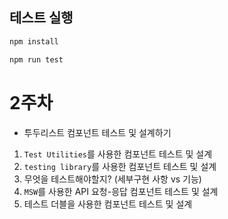 ## 테스트 실행

```js
npm install

npm run test
```

# 2주차

- 투두리스트 컴포넌트 테스트 및 설계하기

1. `Test Utilities`를 사용한 컴포넌트 테스트 및 설계
2. `testing library`를 사용한 컴포넌트 테스트 및 설계
3. 무엇을 테스트해야할지? (세부구현 사항 vs 기능)
4. `MSW`를 사용한 API 요청-응답 컴포넌트 테스트 및 설계
5. 테스트 더블을 사용한 컴포넌트 테스트 및 설계
